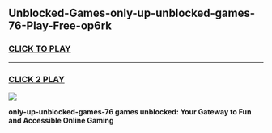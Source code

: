 
## Unblocked-Games-only-up-unblocked-games-76-Play-Free-op6rk
<h3>
<a href="https://premium76.site?title=only-up-unblocked-games-76&ref=21A">CLICK TO PLAY</a></h3>
<hr>

<h3>
<a href="https://premium76.site?title=only-up-unblocked-games-76&ref=21A">CLICK 2 PLAY</a>
  
</h3>

<a href="https://premium76.site?title=only-up-unblocked-games-76&ref=21A"><img src="https://clearcache.store/games.png"></a>


**only-up-unblocked-games-76 games unblocked: Your Gateway to Fun and Accessible Online Gaming**
